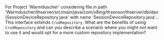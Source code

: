 For Project 'Warmduscher' considering file in path 'Warmduscher/thserver/src/main/java/com/x8ing/thsensor/thserver/db/dao/SessionDeviceRepository.java' with name 'SessionDeviceRepository.java'... 
This interface extends `CrudRepository`. What are the benefits of using `CrudRepository` and can you describe a scenario where you might *not* want to use it and would opt for a more custom repository implementation?
